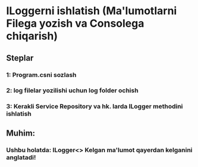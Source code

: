 # ILoggerni ishlatish (Ma'lumotlarni Filega yozish va Consolega chiqarish)
##
## Steplar
### 1: Program.csni sozlash
### 2: log filelar yozilishi uchun log folder ochish
### 3: Kerakli Service Repository va hk. larda ILogger methodini ishlatish
###
###
## Muhim:
### Ushbu holatda: ILogger<<ClassName>> Kelgan ma'lumot qayerdan kelganini anglatadi!